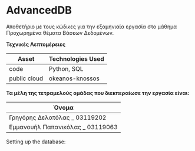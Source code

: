 # AdvancedDB

Αποθετήριο με τους κώδικες για την εξαμηνιαία εργασία στο μάθημα Προχωρημένα θέματα Βάσεων Δεδομένων.

**Τεχνικές Λεπτομέρειες**

| Asset | Technologies Used |
| ----- | ----------- |
| code | Python, SQL |
| public cloud | okeanos-knossos |



**Τα μέλη της τετραμελούς ομάδας που διεκπεραίωσε την εργασία είναι:**

| Όνομα
| ----- 
| Γρηγόρης Δελατόλας _ 03119202
| Εμμανουήλ Παπανικόλας _ 03119063


Setting up the database:


